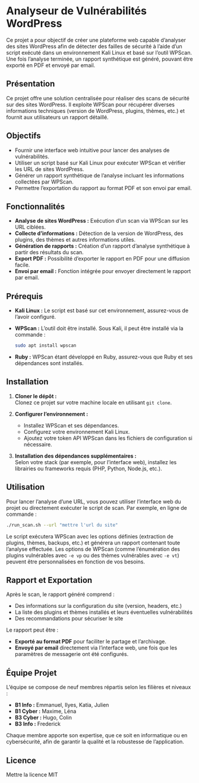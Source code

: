 # Analyseur de Vulnérabilités WordPress

Ce projet a pour objectif de créer une plateforme web capable d’analyser des sites WordPress afin de détecter des failles de sécurité à l’aide d’un script exécuté dans un environnement Kali Linux et basé sur l’outil WPScan. Une fois l’analyse terminée, un rapport synthétique est généré, pouvant être exporté en PDF et envoyé par email.

## Présentation

Ce projet offre une solution centralisée pour réaliser des scans de sécurité sur des sites WordPress. Il exploite WPScan pour récupérer diverses informations techniques (version de WordPress, plugins, thèmes, etc.) et fournit aux utilisateurs un rapport détaillé.

## Objectifs

- Fournir une interface web intuitive pour lancer des analyses de vulnérabilités.
- Utiliser un script basé sur Kali Linux pour exécuter WPScan et vérifier les URL de sites WordPress.
- Générer un rapport synthétique de l’analyse incluant les informations collectées par WPScan.
- Permettre l’exportation du rapport au format PDF et son envoi par email.

## Fonctionnalités

- **Analyse de sites WordPress :** Exécution d’un scan via WPScan sur les URL ciblées.
- **Collecte d’informations :** Détection de la version de WordPress, des plugins, des thèmes et autres informations utiles.
- **Génération de rapports :** Création d’un rapport d’analyse synthétique à partir des résultats du scan.
- **Export PDF :** Possibilité d’exporter le rapport en PDF pour une diffusion facile.
- **Envoi par email :** Fonction intégrée pour envoyer directement le rapport par email.

## Prérequis

- **Kali Linux :** Le script est basé sur cet environnement, assurez-vous de l’avoir configuré.
- **WPScan :** L’outil doit être installé. Sous Kali, il peut être installé via la commande :
  
  ```bash
  sudo apt install wpscan
  ```

- **Ruby :** WPScan étant développé en Ruby, assurez-vous que Ruby et ses dépendances sont installés.


## Installation

1. **Cloner le dépôt :**  
   Clonez ce projet sur votre machine locale en utilisant `git clone`.

2. **Configurer l’environnement :**  
   - Installez WPScan et ses dépendances.
   - Configurez votre environnement Kali Linux.
   - Ajoutez votre token API WPScan dans les fichiers de configuration si nécessaire.

3. **Installation des dépendances supplémentaires :**  
   Selon votre stack (par exemple, pour l’interface web), installez les librairies ou frameworks requis (PHP, Python, Node.js, etc.).

## Utilisation

Pour lancer l’analyse d’une URL, vous pouvez utiliser l’interface web du projet ou directement exécuter le script de scan. Par exemple, en ligne de commande :

```bash
./run_scan.sh --url "mettre l'url du site"
```

Le script exécutera WPScan avec les options définies (extraction de plugins, thèmes, backups, etc.) et générera un rapport contenant toute l’analyse effectuée. Les options de WPScan (comme l’énumération des plugins vulnérables avec `-e vp` ou des thèmes vulnérables avec `-e vt`) peuvent être personnalisées en fonction de vos besoins.

## Rapport et Exportation

Après le scan, le rapport généré comprend :

- Des informations sur la configuration du site (version, headers, etc.)
- La liste des plugins et thèmes installés et leurs éventuelles vulnérabilités
- Des recommandations pour sécuriser le site

Le rapport peut être :
- **Exporté au format PDF** pour faciliter le partage et l’archivage.
- **Envoyé par email** directement via l’interface web, une fois que les paramètres de messagerie ont été configurés.

## Équipe Projet

L’équipe se compose de neuf membres répartis selon les filières et niveaux :

- **B1 Info :** Emmanuel, Ilyes, Katia, Julien
- **B1 Cyber :** Maxime, Léna
- **B3 Cyber :** Hugo, Colin
- **B3 Info :** Frederick

Chaque membre apporte son expertise, que ce soit en informatique ou en cybersécurité, afin de garantir la qualité et la robustesse de l’application.

## Licence

Mettre la licence MIT
